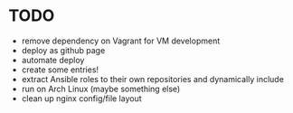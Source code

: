# TODO
- remove dependency on Vagrant for VM development
- deploy as github page
- automate deploy
- create some entries!
- extract Ansible roles to their own repositories and dynamically include
- run on Arch Linux (maybe something else)
- clean up nginx config/file layout
